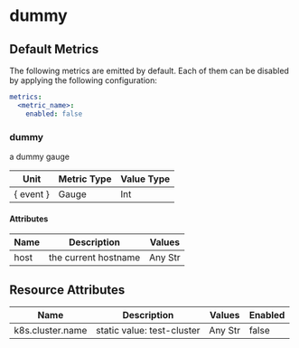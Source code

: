 [comment]: <> (Code generated by mdatagen. DO NOT EDIT.)

# dummy

## Default Metrics

The following metrics are emitted by default. Each of them can be disabled by applying the following configuration:

```yaml
metrics:
  <metric_name>:
    enabled: false
```

### dummy

a dummy gauge

| Unit | Metric Type | Value Type |
| ---- | ----------- | ---------- |
| { event } | Gauge | Int |

#### Attributes

| Name | Description | Values |
| ---- | ----------- | ------ |
| host | the current hostname | Any Str |

## Resource Attributes

| Name | Description | Values | Enabled |
| ---- | ----------- | ------ | ------- |
| k8s.cluster.name | static value: test-cluster | Any Str | false |
